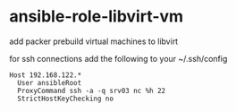 # ansible-role-libvirt-vm
add packer prebuild virtual machines to libvirt


for ssh connections add the following to your ~/.ssh/config
```
Host 192.168.122.*
  User ansibleRoot
  ProxyCommand ssh -a -q srv03 nc %h 22
  StrictHostKeyChecking no
```
